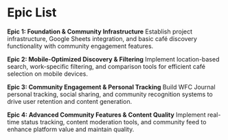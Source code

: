 # Epic List

**Epic 1: Foundation & Community Infrastructure** Establish project infrastructure, Google Sheets
integration, and basic café discovery functionality with community engagement features.

**Epic 2: Mobile-Optimized Discovery & Filtering** Implement location-based search, work-specific
filtering, and comparison tools for efficient café selection on mobile devices.

**Epic 3: Community Engagement & Personal Tracking** Build WFC Journal personal tracking, social
sharing, and community recognition systems to drive user retention and content generation.

**Epic 4: Advanced Community Features & Content Quality** Implement real-time status tracking,
content moderation tools, and community feed to enhance platform value and maintain quality.
